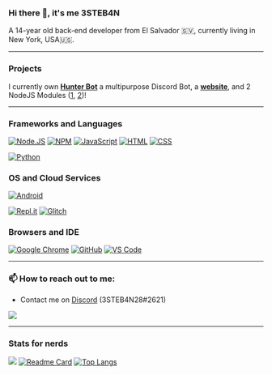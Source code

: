 ### Hi there 👋, it's me 3STEB4N

A 14-year old back-end developer from El Salvador 🇸🇻, currently living in New York, USA🇺🇸.

---

### Projects

I currently own **[Hunter Bot](https://github.com/3STEB4N28/Hunter-Bot)** a multipurpose Discord Bot, a **[website](https://3steb4n28.xyz)**, and 2 NodeJS Modules ([1](https://npmjs.org/Berk-api.js), [2](https://npmjs.org/Zly.js))!

---

### Frameworks and Languages
[![Node.JS](https://img.shields.io/badge/Node.js-339933?style=for-the-badge&logo=nodedotjs&logoColor=white)](https://nodejs.org)
[![NPM](https://img.shields.io/badge/npm-CB3837?style=for-the-badge&logo=npm&logoColor=white)](https://npmjs.org)
[![JavaScript](https://img.shields.io/badge/JavaScript-F7DF1E?style=for-the-badge&logo=javascript&logoColor=white)](https://javascript.com)
[![HTML](https://img.shields.io/badge/HTML-E34F26?style=for-the-badge&logo=html5&logoColor=white)](https://whatwg.org/multipage)
[![CSS](https://img.shields.io/badge/CSS-1572B6?style=for-the-badge&logo=css3&logoColor=white)](https://w3.org)
<!--[![Java](https://img.shields.io/badge/JAVA-FF6C37?style=for-the-badge&logo=Java&logoColor=white)](https://java.com)-->
[![Python](https://img.shields.io/badge/Python-0000FF?&style=for-the-badge&logo=Python&logoColor=white)](https://python.org)

### OS and Cloud Services
[![Android](https://img.shields.io/badge/Android-3DDC84?style=for-the-badge&logo=android&logoColor=white)](https://android.com)
<!--[![Windows](https://img.shields.io/badge/Windows-0078D6?style=for-the-badge&logo=windows&logoColor=white)](https://microsoft.com)
[![Heroku](https://img.shields.io/badge/Heroku-430098?style=for-the-badge&logo=heroku&logoColor=white)](https://heroku.com)-->
[![Repl.it](https://img.shields.io/badge/replit-667881?style=for-the-badge&logo=replit&logoColor=white)](https://replit.com)
[![Glitch](https://img.shields.io/badge/Glitch-2800ff?style=for-the-badge&logo=glitch&logoColor=white)](https://glitch.com)

### Browsers and IDE
[![Google Chrome](https://img.shields.io/badge/Google_chrome-4285F4?style=for-the-badge&logo=Google-chrome&logoColor=white)](https://google.com)
[![GitHub](https://img.shields.io/badge/Github-100000?style=for-the-badge&logo=github&logoColor=white)](https://github.com)
[![VS Code](https://img.shields.io/badge/Visual_Studio_Code-0078D4?style=for-the-badge&logo=visual%20studio%20code&logoColor=white)](https://code.visualstudio.com)
<!--[![Notepad++](https://img.shields.io/badge/Notepad++-90E59A.svg?style=for-the-badge&logo=notepad%2B%2B&logoColor=black)](https://notepad-plus-plus.org)-->
 
---

### 📫 How to reach out to me:

- Contact me on [Discord](https://discord.com/users/701292425624420362) (3STEB4N28#2621)

![](https://discord.c99.nl/widget/theme-3/701292425624420362.png)

---
### Stats for nerds

![](https://github-readme-stats.vercel.app/api?username=3STEB4N28&theme=radical)
[![Readme Card](https://github-readme-stats.vercel.app/api/pin/?username=3STEB4N28&repo=Hunter-Bot)](https://github.com/3STEB4N28/Hunter-Bot)
[![Top Langs](https://github-readme-stats.vercel.app/api/top-langs/?username=3STEB4N28)](https://github.com/3STEB4N28/Hunter-Bot)


<!--
**3STEB4N28/3STEB4N28** is a ✨ _special_ ✨ repository because its `README.md` (this file) appears on your GitHub profile.

Here are some ideas to get you started:

- 🔭 I’m currently working on ...
- 🌱 I’m currently learning ...
- 👯 I’m looking to collaborate on ...
- 🤔 I’m looking for help with ...
- 💬 Ask me about ...
- 📫 How to reach me: ...
- 😄 Pronouns: ...
- ⚡ Fun fact: ...
-->
